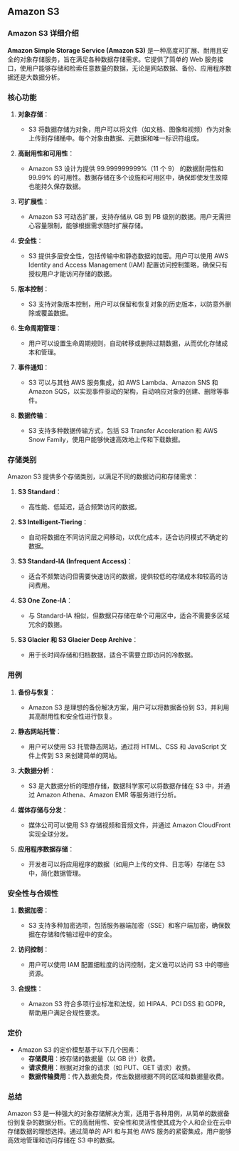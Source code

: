 ## Amazon S3

### Amazon S3 详细介绍

**Amazon Simple Storage Service (Amazon S3)** 是一种高度可扩展、耐用且安全的对象存储服务，旨在满足各种数据存储需求。它提供了简单的 Web 服务接口，使用户能够存储和检索任意数量的数据，无论是网站数据、备份、应用程序数据还是大数据分析。

### 核心功能

1. **对象存储**：
   - S3 将数据存储为对象，用户可以将文件（如文档、图像和视频）作为对象上传到存储桶中。每个对象由数据、元数据和唯一标识符组成。

2. **高耐用性和可用性**：
   - Amazon S3 设计为提供 99.999999999%（11 个 9） 的数据耐用性和 99.99% 的可用性。数据存储在多个设施和可用区中，确保即使发生故障也能持久保存数据。

3. **可扩展性**：
   - Amazon S3 可动态扩展，支持存储从 GB 到 PB 级别的数据。用户无需担心容量限制，能够根据需求随时扩展存储。

4. **安全性**：
   - S3 提供多层安全性，包括传输中和静态数据的加密。用户可以使用 AWS Identity and Access Management (IAM) 配置访问控制策略，确保只有授权用户才能访问存储的数据。

5. **版本控制**：
   - S3 支持对象版本控制，用户可以保留和恢复对象的历史版本，以防意外删除或覆盖数据。

6. **生命周期管理**：
   - 用户可以设置生命周期规则，自动转移或删除过期数据，从而优化存储成本和管理。

7. **事件通知**：
   - S3 可以与其他 AWS 服务集成，如 AWS Lambda、Amazon SNS 和 Amazon SQS，以实现事件驱动的架构，自动响应对象的创建、删除等事件。

8. **数据传输**：
   - S3 支持多种数据传输方式，包括 S3 Transfer Acceleration 和 AWS Snow Family，使用户能够快速高效地上传和下载数据。

### 存储类别

Amazon S3 提供多个存储类别，以满足不同的数据访问和存储需求：

1. **S3 Standard**：
   - 高性能、低延迟，适合频繁访问的数据。

2. **S3 Intelligent-Tiering**：
   - 自动将数据在不同访问层之间移动，以优化成本，适合访问模式不确定的数据。

3. **S3 Standard-IA (Infrequent Access)**：
   - 适合不频繁访问但需要快速访问的数据，提供较低的存储成本和较高的访问费用。

4. **S3 One Zone-IA**：
   - 与 Standard-IA 相似，但数据只存储在单个可用区中，适合不需要多区域冗余的数据。

5. **S3 Glacier 和 S3 Glacier Deep Archive**：
   - 用于长时间存储和归档数据，适合不需要立即访问的冷数据。

### 用例

1. **备份与恢复**：
   - Amazon S3 是理想的备份解决方案，用户可以将数据备份到 S3，并利用其高耐用性和安全性进行恢复。

2. **静态网站托管**：
   - 用户可以使用 S3 托管静态网站，通过将 HTML、CSS 和 JavaScript 文件上传到 S3 来创建简单的网站。

3. **大数据分析**：
   - S3 是大数据分析的理想存储，数据科学家可以将数据存储在 S3 中，并通过 Amazon Athena、Amazon EMR 等服务进行分析。

4. **媒体存储与分发**：
   - 媒体公司可以使用 S3 存储视频和音频文件，并通过 Amazon CloudFront 实现全球分发。

5. **应用程序数据存储**：
   - 开发者可以将应用程序的数据（如用户上传的文件、日志等）存储在 S3 中，简化数据管理。

### 安全性与合规性

1. **数据加密**：
   - S3 支持多种加密选项，包括服务器端加密（SSE）和客户端加密，确保数据在存储和传输过程中的安全。

2. **访问控制**：
   - 用户可以使用 IAM 配置细粒度的访问控制，定义谁可以访问 S3 中的哪些资源。

3. **合规性**：
   - Amazon S3 符合多项行业标准和法规，如 HIPAA、PCI DSS 和 GDPR，帮助用户满足合规性要求。

### 定价

- Amazon S3 的定价模型基于以下几个因素：
  - **存储费用**：按存储的数据量（以 GB 计）收费。
  - **请求费用**：根据对对象的请求（如 PUT、GET 请求）收费。
  - **数据传输费用**：传入数据免费，传出数据根据不同的区域和数据量收费。

### 总结

Amazon S3 是一种强大的对象存储解决方案，适用于各种用例，从简单的数据备份到复杂的数据分析。它的高耐用性、安全性和灵活性使其成为个人和企业在云中存储数据的理想选择。通过简单的 API 和与其他 AWS 服务的紧密集成，用户能够高效地管理和访问存储在 S3 中的数据。